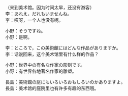 （来到美术馆。因为时间太早，还没有游客）  
李：あれえ，だれもいませんね。  
李：哎呀，一个人也没有呢。  

小野：そうですね。  
小野：是啊。  

李：ところで，この美術館にはどんな作品がありますか。  
李：话说回来，这个美术馆里有什么样的作品？  

小野：世界中の有名な作家の彫刻です。  
小野：有世界各地著名作家的雕塑。  

長島：美術館の庭にもいろいろおもしろいのかありますよ。  
長島：美术馆的庭院里也有许多有趣的东西哦。